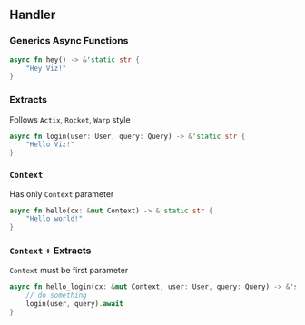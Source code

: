 ## Handler

### Generics Async Functions

```rust
async fn hey() -> &'static str {
    "Hey Viz!"
}
```

### Extracts

Follows `Actix`, `Rocket`, `Warp` style

```rust
async fn login(user: User, query: Query) -> &'static str {
    "Hello Viz!"
}
```

### `Context`

Has only `Context` parameter

```rust
async fn hello(cx: &mut Context) -> &'static str {
    "Hello world!"
}
```

### `Context` + Extracts

`Context` must be first parameter

```rust
async fn hello_login(cx: &mut Context, user: User, query: Query) -> &'static str {
    // do something
    login(user, query).await
}
```
